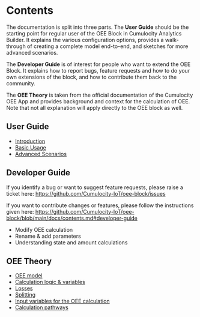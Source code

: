 # Contents
The documentation is split into three parts. The **User Guide** should be the starting point for regular user of the OEE Block in Cumulocity Analytics Builder. It explains the various configuration options, provides a walk-through of creating a complete model end-to-end, and sketches for more advanced scenarios.

The **Developer Guide** is of interest for people who want to extend the OEE Block. It explains how to report bugs, feature requests and how to do your own extensions of the block, and how to contribute them back to the community.

The **OEE Theory** is taken from the official documentation of the Cumulocity OEE App and provides background and context for the calculation of OEE. Note that not all explanation will apply directly to the OEE block as well.

## User Guide
* [Introduction](userguide/001introduction.md)
* [Basic Usage](userguide/002basic.md)
* [Advanced Scenarios](userguide/003advanced.md)

## Developer Guide

If you identify a bug or want to suggest feature requests, please raise a ticket here:
https://github.com/Cumulocity-IoT/oee-block/issues

If you want to contribute changes or features, please follow the instructions given here:
https://github.com/Cumulocity-IoT/oee-block/blob/main/docs/contents.md#developer-guide

* Modify OEE calculation
* Rename & add parameters
* Understanding state and amount calculations

## OEE Theory
* [OEE model](oee-theory/001oee-model.md)
* [Calculation logic & variables](oee-theory/002calculation-logic-variables.md)
* [Losses](oee-theory/003losses.md)
* [Splitting](oee-theory/004splitting.md)
* [Input variables for the OEE calculation](oee-theory/005input-variables-oee.md)
* [Calculation pathways](oee-theory/006calculation-pathways.md)
